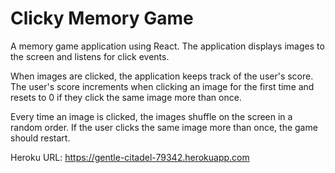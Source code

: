 # Clicky Memory Game

A memory game application using React. The application displays images to the screen and listens for click events.

When images are clicked, the application keeps track of the user's score. The user's score increments when clicking an image for the first time and resets to 0 if they click the same image more than once.

Every time an image is clicked, the images shuffle on the screen in a random order. If the user clicks the same image more than once, the game should restart.

Heroku URL: https://gentle-citadel-79342.herokuapp.com 